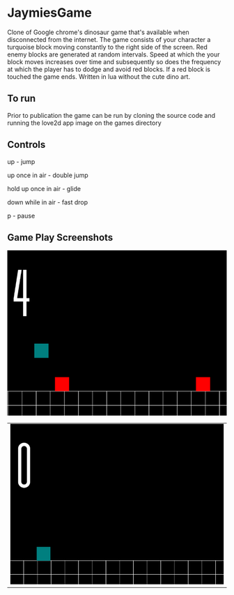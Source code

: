 # JaymiesGame
Clone of Google chrome's dinosaur game that's available when disconnected from the internet. The game consists of your character a turquoise block moving constantly to the right side of the screen. Red enemy blocks are generated at random intervals. Speed at which the your block moves increases over time and subsequently so does the frequency at which the player has to dodge and avoid red blocks. If a red block is touched the game ends. 
Written in lua without the cute dino art. 

## To run
Prior to publication the game can be run by cloning the source code and running the love2d app image on the games directory

## Controls
up - jump

up once in air - double jump

hold up once in air - glide

down while in air - fast drop

p - pause

## Game Play Screenshots
<table><tr>
<td> <img src="https://github.com/antdon/JaymiesGame/blob/main/jg1.png" alt="Drawing" /> </td
<td> <img src="https://github.com/antdon/JaymiesGame/blob/main/jg2.png" alt="Drawing" /> </td
</tr></table>
